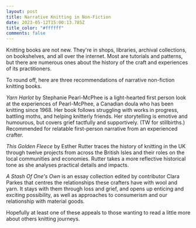 ```yaml
---
layout: post
title: Narrative Knitting in Non-Fiction
date: 2023-05-12T15:00:13.785Z
title_color: "#ffffff"
comments: false
---
```

K﻿nitting books are not new. They're in shops, libraries, archival collections, on bookshelves, and all over the internet. Most are tutorials and patterns, but there are numerous ones about the history of the craft and experiences of its practitioners. 

T﻿o round off, here are three recommendations of narrative non-fiction knitting books.

*Yarn Harlot* by Stephanie Pearl-McPhee is a light-hearted first person look at the experiences of Pearl-McPhee, a Canadian doula who has been knitting since 1968. Her book follows struggling with works in progress, battling moths, and helping knitterly friends. Her storytelling is emotive and humourous, but covers grief tactfully and supportively. (TW for stillbirths.) Recommended for relatable first-person narrative from an experienced crafter.

*T﻿his Golden Fleece* by Esther Rutter traces the history of knitting in the UK through twelve projects from across the British Isles and their roles on the local communities and economies. Rutter takes a more reflective historical tone as she analyses practical details and impacts.

*A﻿ Stash Of One's Own* is an essay collection edited by contributor Clara Parkes that centres the relationships these crafters have with wool and yarn. It stays with them through loss and grief, and opens up enticing and exciting possibility, as well as approaches to consumerism and our relationship with material goods.

H﻿opefully at least one of these appeals to those wanting to read a little more about others knitting journeys.
